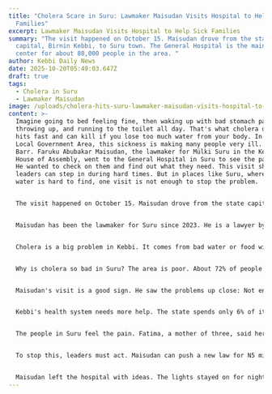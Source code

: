 ```yaml
---
title: "Cholera Scare in Suru: Lawmaker Maisudan Visits Hospital to Help Sick
  Families"
excerpt: Lawmaker Maisudan Visits Hospital to Help Sick Families
summary: "The visit happened on October 15. Maisudan drove from the state
  capital, Birnin Kebbi, to Suru town. The General Hospital is the main health
  center for about 80,000 people in the area. "
author: Kebbi Daily News
date: 2025-10-20T05:49:03.647Z
draft: true
tags:
  - Cholera in Suru
  - Lawmaker Maisudan
image: /uploads/cholera-hits-suru-lawmaker-maisudan-visits-hospital-to-check-on-sick-people.jpg
content: >-
  Imagine going to bed feeling fine, then waking up with bad stomach pain,
  throwing up, and running to the toilet all day. That's what cholera does. It
  hits fast and can kill if you lose too much water from your body. In Suru
  Local Government Area, this sickness is making many people very ill. Hon.
  Barr. Faruku Abubakar Maisudan, the lawmaker for Mülki Suru in the Kebbi State
  House of Assembly, went to the General Hospital in Suru to see the patients.
  He wanted to check on them and find out what they need. This visit shows how
  leaders can step in during hard times. But in places like Suru, where clean
  water is hard to find, one visit is not enough to stop the problem.


  The visit happened on October 15. Maisudan drove from the state capital, Birnin Kebbi, to Suru town. The General Hospital is the main health center for about 80,000 people in the area. These people live in small villages near the Niger River. The hospital has only 50 beds and a few doctors. When Maisudan arrived, the place was busy. Sick people were on beds with tubes giving them water through their arms. Mothers sat next to their children, looking worried. Maisudan talked to the patients and the doctors. He asked simple questions: "How did you get sick?" "What medicines do you need?" "Is there enough clean water here?" A nurse who works there said, "The lawmaker came to see with his own eyes. He was kind and asked about the children first. They are the ones who get sick the fastest."


  Maisudan has been the lawmaker for Suru since 2023. He is a lawyer by training and chairs the Justice Committee in the assembly. He cares about his people. For example, in June, he helped 500 farmers get rice seeds to grow more food after floods ruined their fields. In February, he worked with the governor's wife to give sewing machines to 800 women so they could make clothes and earn money. Now, with cholera, he is helping with health. One sick man named Ibrahim, a 28-year-old farmer, told us about the visit. "I got sick from dirty well water after the rain," he said. "Maisudan sat with me and said he will push for clean water tablets in every home. It made me feel like someone cares."


  Cholera is a big problem in Kebbi. It comes from bad water or food with germs. People get very thirsty, weak, and can die in one or two days if not treated. In April, Kebbi and nearby Katsina had 200 cases. Now, in October, Kebbi has 173 suspected cases. Suru has about 30 people sick at the hospital right now. Most are young children under five years old. The rainy season made it worse. Floods in August mixed dirty things into the rivers and wells. People drink from streams where animals go too. The National Centre for Disease Control (NCDC) says Nigeria has over 10,000 cases this year, with 244 deaths. Kebbi's part is small but growing. In Suru, the hospital gives salt drinks and medicines to help, but supplies are low sometimes.


  Why is cholera so bad in Suru? The area is poor. About 72% of people have little money. Many live in villages with no good toilets. About 40% use open fields for bathroom needs. This mixes germs into the water. The Niger River looks clean but gets dirty in rains. Bandits make it worse. They close markets, so people stay home and use whatever water they have. Floods broke many water pumps. Only 40% of homes in Kebbi have safe water, says the National Bureau of Statistics. In Suru, it's even less. Women do most of the work getting water. They walk far, carrying heavy buckets. When sick, they lose days of work and money. Children miss school—sickness makes 20% drop out, says a 2024 study.


  Maisudan's visit is a good sign. He saw the problems up close: Not enough bags for water in the veins, low salt drinks called ORS, and no zinc pills for kids to get better fast. The hospital runs on old machines. Power cuts often happen, but Maisudan gave generators in July to keep medicines cold. Now, he might ask the assembly for more help, like extra supplies or money for clean water. This is how leaders should work—see the problem, then fix it.


  Kebbi's health system needs more help. The state spends only 6% of its budget on health. That's about N12 billion out of N200 billion. The governor gave N2 billion in June for solar lights in 50 clinics. But only 60% of that money has been used because of paperwork problems. Groups like USAID helped in 2023 with water pumps that cut sickness by 30%. But bandits scare workers away. In nearby Sakaba, raids closed clinics for weeks. For IDPs from Dirin Daji, like in our last story, getting help is hard.


  The people in Suru feel the pain. Fatima, a mother of three, said her 4-year-old son got cholera last week. "He was so weak, crying for water," she said. "The hospital helped, but we need clean wells at home." Women like her lose money when sick. They sell food or cloth at markets. Cholera means days in bed, no sales. Kids get smaller and weaker. Last year, 24 people died from cholera in Kebbi. This year, the death rate is low at 2.4%, but cases are up 15% each week.


  To stop this, leaders must act. Maisudan can push a new law for N5 million extra money for each local health center. The state should fix pumps after floods with N1 billion. The national plan needs more salt drinks and training for helpers. In villages, teach people to wash hands and boil water. This can cut cases by 25%, like in test places.


  Maisudan left the hospital with ideas. The lights stayed on for night workers. One visit can't end cholera, but it gives hope. Suru's people need leaders like him to keep coming back. If everyone works together, Kebbi's health can improve. One check-up at a time, from sickness to strength.
---
```

